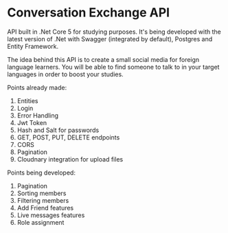 # Conversation Exchange API

API built in .Net Core 5 for studying purposes. It's being developed with the latest version of .Net with Swagger (integrated by default), Postgres and Entity Framework.

The idea behind this API is to create a small social media for foreign language learners. You will be able to find someone to talk to in your target languages in order to boost your studies.

Points already made:

1. Entities
2. Login
3. Error Handling
4. Jwt Token
5. Hash and Salt for passwords
6. GET, POST, PUT, DELETE endpoints
7. CORS
8. Pagination
9. Cloudnary integration for upload files

Points being developed:

1. Pagination
2. Sorting members
3. Filtering members
4. Add Friend features
5. Live messages features
6. Role assignment 
